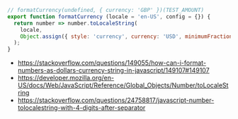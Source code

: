 ```javascript
// formatCurrency(undefined, { currency: 'GBP' })(TEST_AMOUNT)
export function formatCurrency (locale = 'en-US', config = {}) {
  return number => number.toLocaleString(
    locale,
    Object.assign({ style: 'currency', currency: 'USD', minimumFractionDigits: 0 }, config),
  );
}
```

- https://stackoverflow.com/questions/149055/how-can-i-format-numbers-as-dollars-currency-string-in-javascript/149107#149107
- https://developer.mozilla.org/en-US/docs/Web/JavaScript/Reference/Global_Objects/Number/toLocaleString
- https://stackoverflow.com/questions/24758817/javascript-number-tolocalestring-with-4-digits-after-separator
